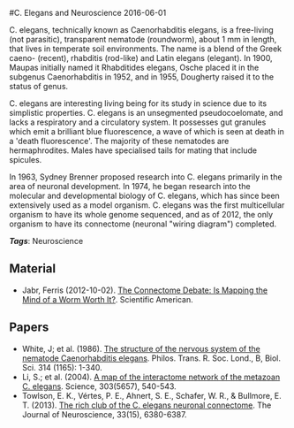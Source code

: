 
#C. Elegans and Neuroscience
2016-06-01

C. elegans, technically known as Caenorhabditis elegans, is a free-living (not parasitic), transparent nematode (roundworm), about 1 mm in length, that lives in temperate soil environments. The name is a blend of the Greek caeno- (recent), rhabditis (rod-like) and Latin elegans (elegant). In 1900, Maupas initially named it Rhabditides elegans, Osche placed it in the subgenus Caenorhabditis in 1952, and in 1955, Dougherty raised it to the status of genus.

C. elegans are interesting living being for its study in science due to its simplistic properties. C. elegans is an unsegmented pseudocoelomate, and lacks a respiratory and a circulatory system. It possesses gut granules which emit a brilliant blue fluorescence, a wave of which is seen at death in a 'death fluorescence'. The majority of these nematodes are hermaphrodites. Males have specialised tails for mating that include spicules.

In 1963, Sydney Brenner proposed research into C. elegans primarily in the area of neuronal development. In 1974, he began research into the molecular and developmental biology of C. elegans, which has since been extensively used as a model organism. C. elegans was the first multicellular organism to have its whole genome sequenced, and as of 2012, the only organism to have its connectome (neuronal "wiring diagram") completed.

***Tags***: Neuroscience

## Material
* Jabr, Ferris (2012-10-02). [The Connectome Debate: Is Mapping the Mind of a Worm Worth It?](http://www.scientificamerican.com/article.cfm?id=c-elegans-connectome). Scientific American.

## Papers
* White, J; et al. (1986). [The structure of the nervous system of the nematode Caenorhabditis elegans](http://citeseerx.ist.psu.edu/viewdoc/download?doi=10.1.1.715.1812&rep=rep1&type=pdf). Philos. Trans. R. Soc. Lond., B, Biol. Sci. 314 (1165): 1-340.
* Li, S.; et al. (2004). [A map of the interactome network of the metazoan C. elegans](http://www.ncbi.nlm.nih.gov/pmc/articles/PMC1698949/). Science, 303(5657), 540-543.
* Towlson, E. K., Vértes, P. E., Ahnert, S. E., Schafer, W. R., & Bullmore, E. T. (2013). [The rich club of the C. elegans neuronal connectome](https://www.jneurosci.org/content/33/15/6380.full). The Journal of Neuroscience, 33(15), 6380-6387.


